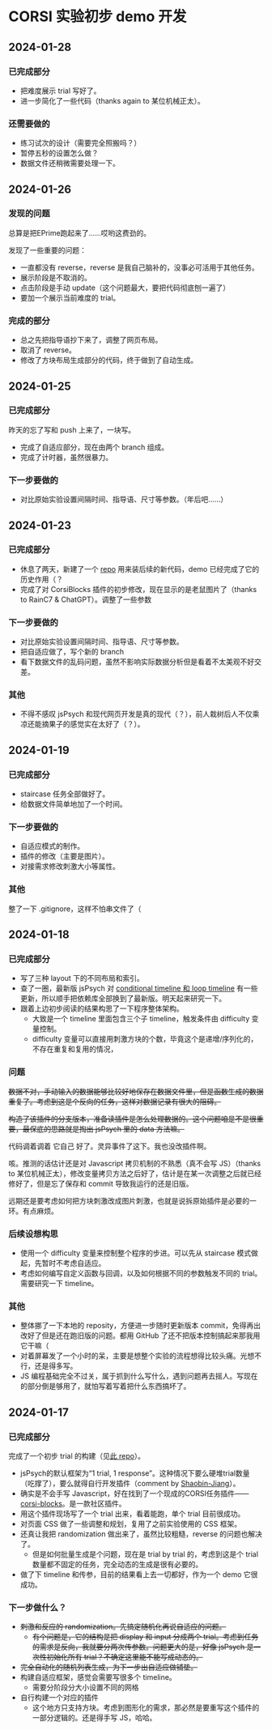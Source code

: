 # CORSI 实验初步 demo 开发

## 2024-01-28

### 已完成部分
* 把难度展示 trial 写好了。
* 进一步简化了一些代码（thanks again to 某位机械正太）。

### 还需要做的
* 练习试次的设计（需要完全照搬吗？）
* 暂停五秒的设置怎么做？
* 数据文件还稍微需要处理一下。

## 2024-01-26

### 发现的问题
总算是把EPrime跑起来了……哎哟这费劲的。

发现了一些重要的问题：
* 一直都没有 reverse，reverse 是我自己脑补的，没事必可活用于其他任务。
* 展示阶段是不取消的。
* 点击阶段是手动 update（这个问题最大，要把代码彻底刨一遍了）
* 要加一个展示当前难度的 trial。

### 完成的部分
* 总之先把指导语抄下来了，调整了网页布局。
* 取消了 reverse。
* 修改了方块布局生成部分的代码，终于做到了自动生成。

## 2024-01-25

### 已完成部分
昨天的忘了写和 push 上来了，一块写。
* 完成了自适应部分，现在由两个 branch 组成。
* 完成了计时器，虽然很暴力。

### 下一步要做的
* 对比原始实验设置间隔时间、指导语、尺寸等参数。（年后吧……）

## 2024-01-23

### 已完成部分
* 休息了两天，新建了一个 [repo](https://github.com/Midnight-Yu/jspsych-adaptive-corsi-task) 用来装后续的新代码，demo 已经完成了它的历史作用（？
* 完成了对 CorsiBlocks 插件的初步修改，现在显示的是老鼠图片了（thanks to RainC7 & ChatGPT）。调整了一些参数

### 下一步要做的
* 对比原始实验设置间隔时间、指导语、尺寸等参数。
* 把自适应做了，写个新的 branch
* 看下数据文件的乱码问题，虽然不影响实际数据分析但是看着不太美观不好交差。

### 其他
* 不得不感叹 jsPsych 和现代网页开发是真的现代（？），前人栽树后人不仅乘凉还能摘果子的感觉实在太好了（？）。

## 2024-01-19

### 已完成部分
* staircase 任务全部做好了。
* 给数据文件简单地加了一个时间。

### 下一步要做的
* 自适应模式的制作。
* 插件的修改（主要是图片）。
* 对接需求修改刺激大小等属性。

### 其他
整了一下 .gitignore，这样不怕串文件了（

## 2024-01-18

### 已完成部分
* 写了三种 layout 下的不同布局和索引。
* 查了一圈，最新版 jsPsych 对 [conditional timeline 和 loop timeline](https://www.jspsych.org/7.0/overview/timeline/#looping-timelines) 有一些更新，所以顺手把依赖库全部换到了最新版。明天起来研究一下。
* 跟着上边初步阅读的结果构思了一下程序整体架构。
  * 大致是一个 timeline 里面包含三个子 timeline，触发条件由 difficulty 变量控制。
  * difficulty 变量可以直接用刺激方块的个数，毕竟这个是递增/序列化的，不存在重复和复用的情况，

### 问题
~~数据不对，手动输入的数据能够比较好地保存在数据文件里，但是函数生成的数据重复了。考虑到这是个反向的任务，这样对数据记录有很大的阻碍。~~

~~构造了该插件的分支版本，准备读插件是怎么处理数据的。这个问题咱是不是很重要，最保底的思路就是掏出 jsPsych 里的 data 方法嘛。~~

代码调着调着 它自己 好了。灵异事件了这下。我也没改插件啊。

咳。推测的话估计还是对 Javascript 拷贝机制的不熟悉（真不会写 JS）（thanks to 某位机械正太），修改变量拷贝方法之后好了，估计是在某一次调整之后就已经修好了，但是忘了保存和 commit 导致我运行的还是旧版。

远期还是要考虑如何把方块刺激改成图片刺激，也就是说拆原始插件是必要的一环。有点麻烦。

### 后续设想构思
* 使用一个 difficulty 变量来控制整个程序的步进。可以先从 staircase 模式做起，先暂时不考虑自适应。
* 考虑如何编写自定义函数与回调，以及如何根据不同的参数触发不同的 trial。需要研究一下 timeline。

### 其他
* 整体挪了一下本地的 reposity，方便进一步随时更新版本 commit，免得再出改好了但是还在跑旧版的问题。都用 GitHub 了还不把版本控制搞起来那我用它干嘛（
* 对着屏幕发了一个小时的呆，主要是想整个实验的流程想得比较头痛。光想不行，还是得多写。
* JS 编程基础完全不过关，属于抓到什么写什么，遇到问题再去摇人。写现在的部分倒是够用了，就怕写着写着把什么东西搞坏了。

## 2024-01-17

### 已完成部分
完成了一个初步 trial 的构建（见[此 repo](https://github.com/Midnight-Yu/jspsych-adaptive-corsi-demo)）。
* jsPsych的默认框架为“1 trial, 1 response”。这种情况下要么硬堆trial数量（吃撑了），要么就得自行开发插件（comment by [Shaobin-Jiang](https://github.com/Shaobin-Jiang)）。
* 确实是不会手写 Javascript，好在找到了一个现成的CORSI任务插件——[corsi-blocks](https://github.com/jspsych/jspsych-contrib/tree/main/packages/plugin-corsi-blocks)。是一款社区插件。
* 用这个插件现场写了一个 trial 出来，看着能跑，单个 trial 目前很成功。
* 对页面 CSS 做了一些调整和规划，复用了之前实验使用的 CSS 框架。
* 还真让我把 randomization 做出来了，虽然比较粗糙，reverse 的问题也解决了。
  * 但是如何批量生成是个问题，现在是 trial by trial 的，考虑到这是个 trial 数量都不固定的任务，完全动态的生成是很有必要的。
* 做了下 timeline 和传参，目前的结果看上去一切都好，作为一个 demo 它很成功。

### 下一步做什么？
* ~~刺激和反应的 randomization。先搞定随机化再说自适应的问题。~~
  * ~~有个问题是，它的结构是把 display 和 input 分成两个 trial。考虑到任务的需求是反向，我就要分两次传参数。问题更大的是，好像 jsPsych 是一次性初始化所有 trial？不确定这里能不能写成动态的。~~
* ~~完全自动化的随机列表生成，为下一步出自适应做铺垫。~~
* 构建自适应框架，感觉会需要写很多个 timeline。
  * 需要分阶段分大小设置不同的网格
* 自行构建一个对应的插件
  * 这个地方只支持方块。考虑到图形化的需求，那必然是要重写这个插件的一部分逻辑的。还是得手写 JS，哈哈。
